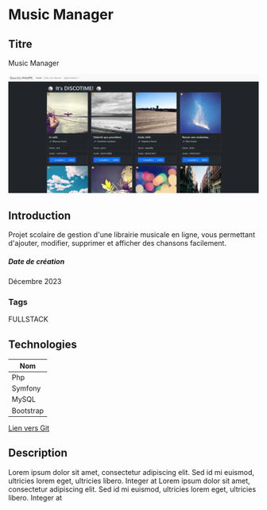 # Music Manager

## Titre

Music Manager

![Image de preview](https://raw.githubusercontent.com/Eric-Philippe/Basic-Music-Manager-App/main/img/welcome.png)

## Introduction

Projet scolaire de gestion d'une librairie musicale en ligne, vous permettant d'ajouter, modifier, supprimer et afficher des chansons facilement.

##### Date de création

Décembre 2023

### Tags

FULLSTACK

## Technologies

| Nom       |
| --------- |
| Php       |
| Symfony   |
| MySQL     |
| Bootstrap |

[Lien vers Git](https://github.com/Eric-Philippe/Basic-Music-Manager-App)

## Description

Lorem ipsum dolor sit amet, consectetur adipiscing elit. Sed id mi euismod, ultricies lorem eget, ultricies libero. Integer at
Lorem ipsum dolor sit amet, consectetur adipiscing elit. Sed id mi euismod, ultricies lorem eget, ultricies libero. Integer at
